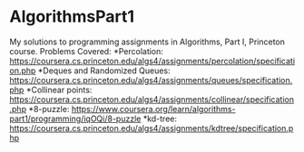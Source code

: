 # AlgorithmsPart1
My solutions to programming assignments in Algorithms, Part I, Princeton course.
Problems Covered:
*Percolation: https://coursera.cs.princeton.edu/algs4/assignments/percolation/specification.php
*Deques and Randomized Queues: https://coursera.cs.princeton.edu/algs4/assignments/queues/specification.php
*Collinear points: https://coursera.cs.princeton.edu/algs4/assignments/collinear/specification.php
*8-puzzle: https://www.coursera.org/learn/algorithms-part1/programming/iqOQi/8-puzzle
*kd-tree: https://coursera.cs.princeton.edu/algs4/assignments/kdtree/specification.php
